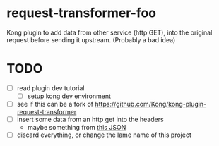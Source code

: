 # request-transformer-foo
Kong plugin to add data from other service (http GET), into the original request before sending it upstream. (Probably a bad idea)


# TODO
- [ ] read plugin dev tutorial
  - [ ] setup kong dev environment
- [ ] see if this can be a fork of https://github.com/Kong/kong-plugin-request-transformer
- [ ] insert some data from an http get into the headers
  - maybe something from [this JSON](https://api.github.com/users/fczuardi)
- [ ] discard everything, or change the lame name of this project
